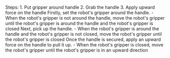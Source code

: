 

Steps:  1. Put gripper around handle  2. Grab the handle  3. Apply upward force on the handle 
    Firstly, set the robot's gripper around the handle.
    - When the robot's gripper is not around the handle, move the robot's gripper until the robot's gripper is around the handle and the robot's gripper is closed 
Next, pick up the handle.
    - When the robot's gripper is around the handle and the robot's gripper is not closed, move the robot's gripper until the robot's gripper is closed
Once the handle is secured, apply an upward force on the handle to pull it up.
    - When the robot's gripper is closed, move the robot's gripper until the robot's gripper is in an upward direction